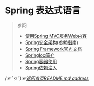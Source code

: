# Spring 表达式语言





> 参阅
> * [使用Spring MVC服务Web内容](https://spring.io/guides/gs/serving-web-content/)
> * [Spring安全架构(参考指南)](https://spring.io/guides/topicals/spring-security-architecture/)
> * [Spring Framework官方文档](https://spring.io/projects/spring-framework)
> * [SpringIoc简介](https://github.com/fredomli/java-standard/blob/main/docs/spring/spring/core/SpringIoc容器.md)
> * [Spring容器使用](https://github.com/fredomli/java-standard/blob/main/docs/spring/spring/core/Spring容器使用.md)
> * [Spring依赖注入](https://github.com/fredomli/java-standard/blob/main/docs/spring/spring/core/Spring依赖注入概述.md)



*(☞ﾟヮﾟ)☞[返回首页README.md address](https://github.com/fredomli/java-standard)*
